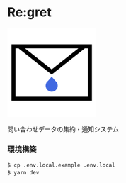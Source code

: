 # Re:gret

<img src="public/logo.png" width="200px">

問い合わせデータの集約・通知システム

### 環境構築

```bash
$ cp .env.local.example .env.local
$ yarn dev
```
